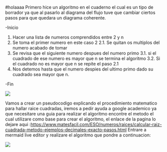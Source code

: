 #holaaaa
Primero hice un algoritmo en el cuaderno el cual es un tipo de borrador ya que al pasarlo al diagrama del flujo tuve que cambiar ciertos pasos para que quedara un diagrama coherente.
 
 -Inicio
 1. Hacer una lista de numeros comprendidos entre 2 y n
 2. Se toma el primer numero en este caso 2
  2.1. Se quitan os multiplos del numero acabado de tomar
3. Se revisa que el siguiente numero despues del numero primo
  3.1. si el cuadrado de ese numero es mayor que n se termina el algoritmo
  3.2. Si el cuadrado no es mayor que n se repite el paso 2.1
4. Nos detemos hasta que el numero despies del ultimo primo dado su cuadrado sea mayor que n.

-Fin 

[![](https://mermaid.ink/img/pako:eNpVkktvwjAQhP_KyqcgwYUjh0otoYU-OLTcCIdVbMCtY6d-tKIR_71jmlIaKfJmdzz5xkknaieVmIitcZ_1nn2kVVlZouviWbHRX-wpWSajQ2SSimxqlHeBate0XlmpJZOy0Ssa0wHSXkB2MBpd3axXroGDMr_t8SabYzTtZoGaZKJujYPxWRGxQ7ojJGURNKk_1aCyU7RnhXX_2ujdroOCyWtmIdPj4lUlZnd55lXU_hTgPMVoXpxGHzpwZgx6lzTC_Ka8lNN7QtsRNuz5kB91BCeYbrNRZedYFt3snIMN1Ymlh-hEywfnicnmZPdIhp0LlA_FMpvco3zMoDn-33llyGk-MVwPqJ_W1-AwBh8g8-CWbC8zI4P9YfMnWmfP5xQ2vdETjJZFCxycfGQbf3St140Lg17UL7jEUAClYS3xm3S5X4m4V42qxASlZP9WicoeoeMU3cvB1mISfVJDkVrJUZWad54bMdmyCer4DXNo0XQ?type=png)](https://mermaid.live/edit#pako:eNpVkktvwjAQhP_KyqcgwYUjh0otoYU-OLTcCIdVbMCtY6d-tKIR_71jmlIaKfJmdzz5xkknaieVmIitcZ_1nn2kVVlZouviWbHRX-wpWSajQ2SSimxqlHeBate0XlmpJZOy0Ssa0wHSXkB2MBpd3axXroGDMr_t8SabYzTtZoGaZKJujYPxWRGxQ7ojJGURNKk_1aCyU7RnhXX_2ujdroOCyWtmIdPj4lUlZnd55lXU_hTgPMVoXpxGHzpwZgx6lzTC_Ka8lNN7QtsRNuz5kB91BCeYbrNRZedYFt3snIMN1Ymlh-hEywfnicnmZPdIhp0LlA_FMpvco3zMoDn-33llyGk-MVwPqJ_W1-AwBh8g8-CWbC8zI4P9YfMnWmfP5xQ2vdETjJZFCxycfGQbf3St140Lg17UL7jEUAClYS3xm3S5X4m4V42qxASlZP9WicoeoeMU3cvB1mISfVJDkVrJUZWad54bMdmyCer4DXNo0XQ)

Vamos a crear un pseudocodigo explicando el procedimiento matematico para hallar raice cuadradas,
iremos a pedir ayuda a google academico ya que necesitare una guia para realizar el algoritmo
encontre el metodo el cual utilizare como base para crear el algoritmo, el enlace de la pagina lo dejare aqui :https://www.matesfacil.com/ESO/numeros/raices/calcular-raiz-cuadrada-metodo-ejemplos-decimales-exacto-pasos.html
Entrare a mermaid live editor y realizare el algoritmo que pondre a continuacion:

[![](https://mermaid.ink/img/pako:eNq9lMlOG0EQhl-lNScjmYizD5FYnEWEEIncxhzKPYVppxfTC4lBPEyeIbdcebH81eOxHUSukSxP90wtX_1V3Y-NDh03k-bGhu_6lmJWX89mXqnj9ngRy4pcSMpSUtrcRDzYqxVFTqpj_CLDRZEyD3fFcOxorJJR-GocrBRbVWw2LsDE7lmpu8IdRVIp2HAt2Q4P3560JyXpmg9-jtYhKv_823EMSpe1_FEXqQsqsaJVDD-Mw8KqVTTVCEQWzhVvLLtdPhpYh2Sn7afCi-rDXgefY4_rSw1lA4rQ0cxNxfFCj7h5V_NapbIj6nhOS3lsI4ALRQqq3dJuSz0babK62I24CsCZKkvKeNOFdLCxnLbTPQ6LT3PLtVJ4kXkYljUAOIvH2i9s8ADh-_Aa-0Dxrj2h5aB3Mgto5WFVG7fntVVx8Hv_Pxv14YUAcMFISfBXGdGXyGTNQ8UrfiPNEO1jO61eQxd7xXqlet3SX43fE7yHH9S9RrDlP_WTr1NJucTi_PG0kAewD-qW1hBsU7oK88TxvkaQU9MXV2vL5OZGCsSIyF6KkJFUR0-IaEfJ1AE5x-Zi5EPdWGw-t1cCm-HLal3P2d5Uh3lmb3rp2L6oqA6v7YdZxKkjvBtwqnzUGS21QM8LpLvcb46IrYOjV6I___JozAoXjRjiqGDESr1IRFkNtrSR7BKPLyM0qZOsmlKoNfg6NEcSeiMFumb8QoIUn8N4Gzwx-hBrDtF8e1fVJICoGoDLPf-U99o4spzeHDTjBriOTIe78FH0nDX5lh3PmgmWuK2-zZqZf4IdlRyu1l43kxwLj5uy6ijzmaFFJNdMbsgmfvoD8vnisg?type=png)](https://mermaid.live/edit#pako:eNq9lMlOG0EQhl-lNScjmYizD5FYnEWEEIncxhzKPYVppxfTC4lBPEyeIbdcebH81eOxHUSukSxP90wtX_1V3Y-NDh03k-bGhu_6lmJWX89mXqnj9ngRy4pcSMpSUtrcRDzYqxVFTqpj_CLDRZEyD3fFcOxorJJR-GocrBRbVWw2LsDE7lmpu8IdRVIp2HAt2Q4P3560JyXpmg9-jtYhKv_823EMSpe1_FEXqQsqsaJVDD-Mw8KqVTTVCEQWzhVvLLtdPhpYh2Sn7afCi-rDXgefY4_rSw1lA4rQ0cxNxfFCj7h5V_NapbIj6nhOS3lsI4ALRQqq3dJuSz0babK62I24CsCZKkvKeNOFdLCxnLbTPQ6LT3PLtVJ4kXkYljUAOIvH2i9s8ADh-_Aa-0Dxrj2h5aB3Mgto5WFVG7fntVVx8Hv_Pxv14YUAcMFISfBXGdGXyGTNQ8UrfiPNEO1jO61eQxd7xXqlet3SX43fE7yHH9S9RrDlP_WTr1NJucTi_PG0kAewD-qW1hBsU7oK88TxvkaQU9MXV2vL5OZGCsSIyF6KkJFUR0-IaEfJ1AE5x-Zi5EPdWGw-t1cCm-HLal3P2d5Uh3lmb3rp2L6oqA6v7YdZxKkjvBtwqnzUGS21QM8LpLvcb46IrYOjV6I___JozAoXjRjiqGDESr1IRFkNtrSR7BKPLyM0qZOsmlKoNfg6NEcSeiMFumb8QoIUn8N4Gzwx-hBrDtF8e1fVJICoGoDLPf-U99o4spzeHDTjBriOTIe78FH0nDX5lh3PmgmWuK2-zZqZf4IdlRyu1l43kxwLj5uy6ijzmaFFJNdMbsgmfvoD8vnisg)
